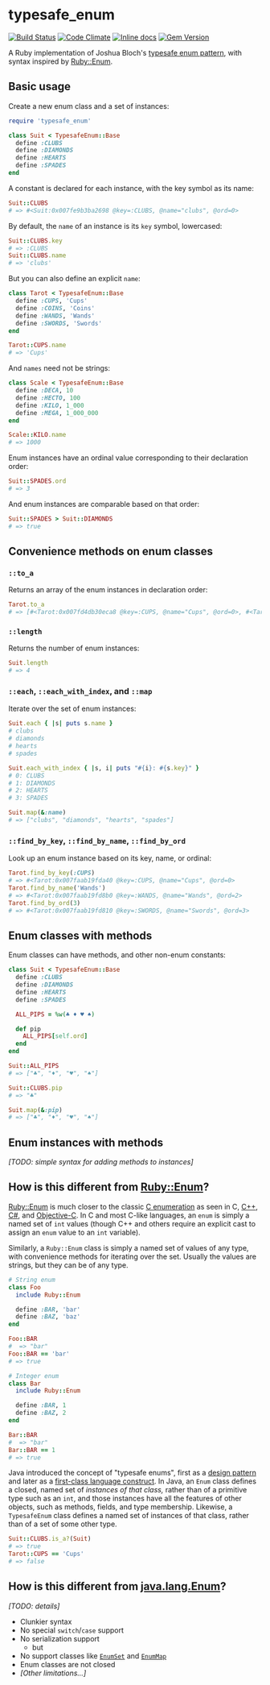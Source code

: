 # typesafe_enum

[![Build Status](https://travis-ci.org/dmolesUC3/typesafe_enum.png?branch=master)](https://travis-ci.org/dmolesUC3/typesafe_enum)
[![Code Climate](https://codeclimate.com/github/dmolesUC3/typesafe_enum.png)](https://codeclimate.com/github/dmolesUC3/typesafe_enum)
[![Inline docs](http://inch-ci.org/github/dmolesUC3/typesafe_enum.png)](http://inch-ci.org/github/dmolesUC3/typesafe_enum)
[![Gem Version](https://img.shields.io/gem/v/typesafe_enum.svg)](https://github.com/dmolesUC3/typesafe_enum/releases)

A Ruby implementation of Joshua Bloch's
[typesafe enum pattern](http://www.oracle.com/technetwork/java/page1-139488.html#replaceenums),
with syntax inspired by [Ruby::Enum](https://github.com/dblock/ruby-enum).

## Basic usage

Create a new enum class and a set of instances:

```ruby
require 'typesafe_enum'

class Suit < TypesafeEnum::Base
  define :CLUBS
  define :DIAMONDS
  define :HEARTS
  define :SPADES
end
```

A constant is declared for each instance, with the key symbol as its
name:

```ruby
Suit::CLUBS
# => #<Suit:0x007fe9b3ba2698 @key=:CLUBS, @name="clubs", @ord=0>
```

By default, the `name` of an instance is its `key` symbol, lowercased:

```ruby
Suit::CLUBS.key
# => :CLUBS
Suit::CLUBS.name
# => 'clubs'
```

But you can also define an explicit `name`:

```ruby
class Tarot < TypesafeEnum::Base
  define :CUPS, 'Cups'
  define :COINS, 'Coins'
  define :WANDS, 'Wands'
  define :SWORDS, 'Swords'
end

Tarot::CUPS.name
# => 'Cups'
```

And `names` need not be strings:

```ruby
class Scale < TypesafeEnum::Base
  define :DECA, 10
  define :HECTO, 100
  define :KILO, 1_000
  define :MEGA, 1_000_000
end

Scale::KILO.name
# => 1000
```

Enum instances have an ordinal value corresponding to their declaration
order:

```ruby
Suit::SPADES.ord
# => 3
```

And enum instances are comparable based on that order:

```ruby
Suit::SPADES > Suit::DIAMONDS
# => true
```

## Convenience methods on enum classes

### `::to_a`

Returns an array of the enum instances in declaration order:

```ruby
Tarot.to_a
# => [#<Tarot:0x007fd4db30eca8 @key=:CUPS, @name="Cups", @ord=0>, #<Tarot:0x007fd4db30ebe0 @key=:COINS, @name="Coins", @ord=1>, #<Tarot:0x007fd4db30eaf0 @key=:WANDS, @name="Wands", @ord=2>, #<Tarot:0x007fd4db30e9b0 @key=:SWORDS, @name="Swords", @ord=3>]
```

### `::length`

Returns the number of enum instances:

```ruby
Suit.length
# => 4
```

### `::each`, `::each_with_index`, and `::map`

Iterate over the set of enum instances:

```ruby
Suit.each { |s| puts s.name }
# clubs
# diamonds
# hearts
# spades

Suit.each_with_index { |s, i| puts "#{i}: #{s.key}" }
# 0: CLUBS
# 1: DIAMONDS
# 2: HEARTS
# 3: SPADES

Suit.map(&:name)
# => ["clubs", "diamonds", "hearts", "spades"]
```

### `::find_by_key`, `::find_by_name`, `::find_by_ord`

Look up an enum instance based on its key, name, or ordinal:

```ruby
Tarot.find_by_key(:CUPS)
# => #<Tarot:0x007faab19fda40 @key=:CUPS, @name="Cups", @ord=0>
Tarot.find_by_name('Wands')
# => #<Tarot:0x007faab19fd8b0 @key=:WANDS, @name="Wands", @ord=2>
Tarot.find_by_ord(3)
# => #<Tarot:0x007faab19fd810 @key=:SWORDS, @name="Swords", @ord=3>
```

## Enum classes with methods

Enum classes can have methods, and other non-enum constants:

```ruby
class Suit < TypesafeEnum::Base
  define :CLUBS
  define :DIAMONDS
  define :HEARTS
  define :SPADES

  ALL_PIPS = %w(♣ ♦ ♥ ♠)

  def pip
    ALL_PIPS[self.ord]
  end
end

Suit::ALL_PIPS
# => ["♣", "♦", "♥", "♠"]

Suit::CLUBS.pip
# => "♣"

Suit.map(&:pip)
# => ["♣", "♦", "♥", "♠"]
```

## Enum instances with methods

*[TODO: simple syntax for adding methods to instances]*

## How is this different from [Ruby::Enum](https://github.com/dblock/ruby-enum)?

[Ruby::Enum](https://github.com/dblock/ruby-enum) is much closer to the classic
[C enumeration](https://www.gnu.org/software/gnu-c-manual/gnu-c-manual.html#Enumerations)
as seen in C, [C++](https://msdn.microsoft.com/en-us/library/2dzy4k6e.aspx),
[C#](https://msdn.microsoft.com/en-us/library/sbbt4032.aspx), and
[Objective-C](https://developer.apple.com/library/ios/releasenotes/ObjectiveC/ModernizationObjC/AdoptingModernObjective-C/AdoptingModernObjective-C.html#//apple_ref/doc/uid/TP40014150-CH1-SW6).
In C and most C-like languages, an `enum` is simply a named set of `int` values
(though C++ and others require an explicit cast to assign an `enum` value to
an `int` variable).

Similarly, a `Ruby::Enum` class is simply a named set of values of any type,
with convenience methods for iterating over the set. Usually the values are
strings, but they can be of any type.

```ruby
# String enum
class Foo
  include Ruby::Enum

  define :BAR, 'bar'
  define :BAZ, 'baz'
end

Foo::BAR
#  => "bar"
Foo::BAR == 'bar'
# => true

# Integer enum
class Bar
  include Ruby::Enum

  define :BAR, 1
  define :BAZ, 2
end

Bar::BAR
#  => "bar"
Bar::BAR == 1
# => true
```

Java introduced the concept of "typesafe enums", first as a
[design pattern]((http://www.oracle.com/technetwork/java/page1-139488.html#replaceenums))
and later as a
[first-class language construct](https://docs.oracle.com/javase/1.5.0/docs/guide/language/enums.html).
In Java, an `Enum` class defines a closed, named set of _instances of that class,_ rather than
of a primitive type such as an `int`, and those instances have all the features of other objects,
such as methods, fields, and type membership. Likewise, a `TypesafeEnum` class defines a named set
of instances of that class, rather than of a set of some other type.

```ruby
Suit::CLUBS.is_a?(Suit)
# => true
Tarot::CUPS == 'Cups'
# => false
```

## How is this different from [java.lang.Enum](http://docs.oracle.com/javase/8/docs/api/java/lang/Enum.html)?

*[TODO: details]*

- Clunkier syntax
- No special `switch`/`case` support
- No serialization support
  - but
- No support classes like [`EnumSet`](http://docs.oracle.com/javase/8/docs/api/java/util/EnumSet.html) and
  [`EnumMap`](http://docs.oracle.com/javase/8/docs/api/java/util/EnumMap.html)
- Enum classes are not closed
- *[Other limitations...]*

